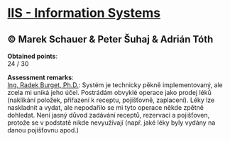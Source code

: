 # [IIS - Information Systems](https://www.fit.vutbr.cz/study/courses/index.php.en?id=12157)
## © Marek Schauer & Peter Šuhaj & Adrián Tóth

**Obtained points**:<br>
24 / 30

**Assessment remarks**:<br>
[Ing. Radek Burget, Ph.D.](http://www.fit.vutbr.cz/~burgetr/index.php.cs): Systém je technicky pěkně implementovaný, ale zcela mi uniká jeho účel. Postrádám obvyklé operace jako prodej léků (naklikání položek, přiřazení k receptu, pojišťovně, zaplacení). Léky lze naskladnit a vydat, ale nepodařilo se mi tyto operace někde zpětně dohledat. Není jasný důvod zadávání receptů, rezervací a pojišťoven, protože se v podstatě nikde nevyužívají (např. jaké léky byly vydány na danou pojišťovnu apod.)
